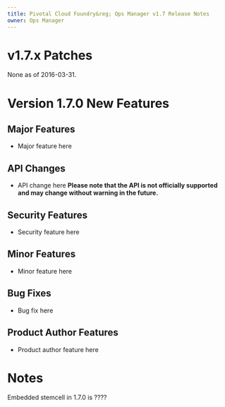 ```yaml
---
title: Pivotal Cloud Foundry&reg; Ops Manager v1.7 Release Notes
owner: Ops Manager
---
```


# v1.7.x Patches
None as of 2016-03-31.

# Version 1.7.0 New Features

## Major Features

* Major feature here

## API Changes
* API change here **Please note that the API is not officially supported and may change without warning in the future.**

## Security Features

* Security feature here

## Minor Features

* Minor feature here

## Bug Fixes

* Bug fix here

## Product Author Features

* Product author feature here

# Notes
Embedded stemcell in 1.7.0 is ????
